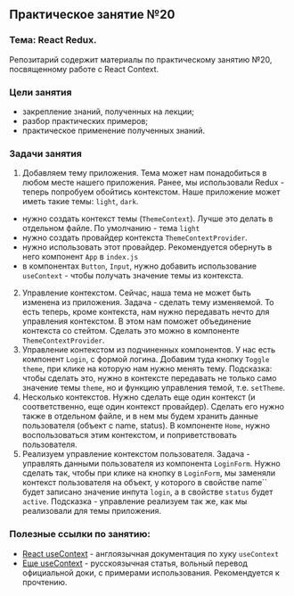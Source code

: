 ## Практическое занятие №20

### Тема: React Redux.

Репозитарий содержит материалы по практическому занятию №20, посвященному работе с React Context.

### Цели занятия
- закрепление знаний, полученных на лекции;
- разбор практических примеров;
- практическое применение полученных знаний.

### Задачи занятия
1. Добавляем тему приложения. Тема может нам понадобиться в любом месте нашего приложения. Ранее, мы использовали Redux - теперь попробуем обойтись контекстом. Наше приложение может иметь такие темы: `light`, `dark`.
 - нужно создать контекст темы (`ThemeContext`). Лучше это делать в отдельном файле. По умолчанию - тема `light`
 - нужно создать провайдер контекста `ThemeContextProvider`.
 - нужно использовать этот провайдер. Рекомендуется обернуть в него компонент `App` в `index.js`
 - в компонентах `Button`, `Input`, нужно добавить использование `useContext` - чтобы получать значение темы из контекста.
2. Управление контекстом. Сейчас, наша тема не может быть изменена из приложения. Задача - сделать тему изменяемой. То есть теперь, кроме контекста, нам нужно передавать нечто для управления контекстом. В этом нам поможет объединение контекста со стейтом. Сделать это можно в компоненте `ThemeContextProvider`.
3. Управление контекстом из подчиненных компонентов. У нас есть компонент `Login`, с формой логина. Добавим туда кнопку `Toggle theme`, при клике на которую нам нужно менять тему. Подсказка: чтобы сделать это, нужно в контексте передавать не только само значение темы `theme`, но и функцию управления темой, т.е. `setTheme`.
4. Несколько контекстов. Нужно сделать еще один контекст (и соответственно, еще один контекст провайдер). Сделать его нужно также в отдельном файле, и в нем мы будем хранить данные пользователя (объект c name, status). В компоненте `Home`, нужно воспользоваться этим контекстом, и поприветствовать пользователя.
5. Реализуем управление контекстом пользователя. Задача - управлять данными пользователя из компонента `LoginForm`. Нужно сделать так, чтобы при клике на кнопку в `LoginForm`, мы заменяли контекст пользователя на объект, у которого в свойстве name`` будет записано значение инпута `login`, а в свойстве `status` будет `active`. Подсказка - управление реализуем так же, как мы реализовали для темы приложения.

### Полезные ссылки по занятию:
 - [React useContext](https://react.dev/reference/react/useContext) - англоязычная документация по хуку `useContext`
 - [Еще useContext](https://reactdev.ru/reference/useContext/#_12) - русскоязычная статья, вольный перевод официальной доки, с примерами использования. Рекомендуется к прочтению.